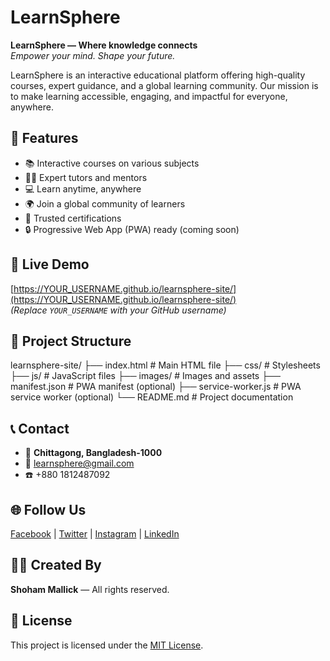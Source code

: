 # LearnSphere

**LearnSphere — Where knowledge connects**  
*Empower your mind. Shape your future.*

LearnSphere is an interactive educational platform offering high-quality courses, expert guidance, and a global learning community. Our mission is to make learning accessible, engaging, and impactful for everyone, anywhere.

## 🌟 Features
- 📚 Interactive courses on various subjects
- 👨‍🏫 Expert tutors and mentors
- 💻 Learn anytime, anywhere
- 🌍 Join a global community of learners
- 🏅 Trusted certifications
- 🔒 Progressive Web App (PWA) ready (coming soon)

## 🚀 Live Demo
[https://YOUR_USERNAME.github.io/learnsphere-site/](https://YOUR_USERNAME.github.io/learnsphere-site/)  
*(Replace `YOUR_USERNAME` with your GitHub username)*

## 📂 Project Structure
learnsphere-site/
├── index.html # Main HTML file
├── css/ # Stylesheets
├── js/ # JavaScript files
├── images/ # Images and assets
├── manifest.json # PWA manifest (optional)
├── service-worker.js # PWA service worker (optional)
└── README.md # Project documentation


## 📞 Contact
- 📍 **Chittagong, Bangladesh-1000**
- 📧 learnsphere@gmail.com
- ☎️ +880 1812487092  

## 🌐 Follow Us
[Facebook](https://facebook.com) | [Twitter](https://twitter.com) | [Instagram](https://instagram.com) | [LinkedIn](https://linkedin.com)

## 👨‍💻 Created By
**Shoham Mallick** — All rights reserved.

## 📝 License
This project is licensed under the [MIT License](LICENSE).
